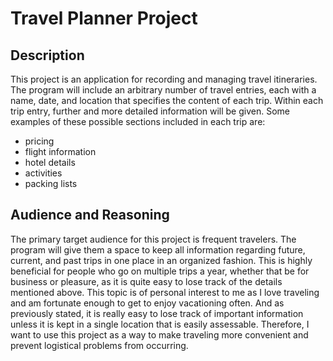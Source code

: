 # Travel Planner Project

## Description

This project is an application for recording and managing travel itineraries. 
The program will include an arbitrary number of travel entries, each with a name, date, and 
location that specifies the content of each trip. Within each trip entry, further and more 
detailed information will be given. Some examples of these possible sections included in each
trip are:
- pricing
- flight information
- hotel details
- activities
- packing lists

## Audience and Reasoning

The primary target audience for this project is frequent travelers. 
The program will give them a space to keep all information regarding future, current, and 
past trips in one place in an organized fashion. This is highly beneficial for people who go 
on multiple trips a year, whether that be for business or pleasure, as it is quite easy to
lose track of the details mentioned above. This topic is of personal interest to me as I love 
traveling and am fortunate enough to get to enjoy vacationing often. And as previously stated,
it is really easy to lose track of important information unless it is kept in a single location
that is easily assessable. Therefore, I want to use this project as a way to make traveling 
more convenient and prevent logistical problems from occurring.